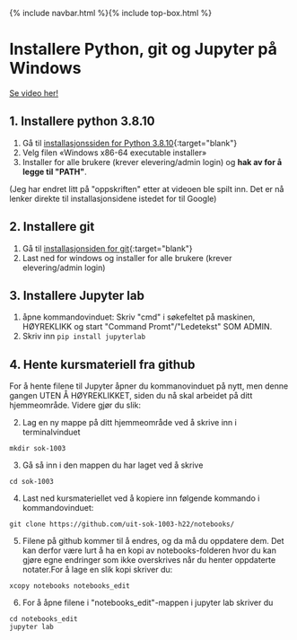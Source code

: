 {% include navbar.html %}{% include top-box.html %}
# Installere Python, git og Jupyter på Windows

[Se video her!](https://mediasite.uit.no/Mediasite/Play/636342e259e441ffa5776b2ec3ebf29c1d)

## 1. Installere python 3.8.10

1. Gå til [installasjonssiden for Python 3.8.10](https://www.python.org/downloads/release/python-3810/){:target="blank"}
3. Velg filen «Windows x86-64 executable installer»  
4. Installer for alle brukere (krever elevering/admin login) og **hak av for å legge til "PATH"**. 
    
(Jeg har endret litt på "oppskriften" etter at videoen ble spilt inn. Det er nå lenker direkte til installasjonsidene istedet for til Google)

## 2. Installere git

1. Gå til [installasjonsiden for git](https://git-scm.com/downloads){:target="blank"}
4. Last ned for windows og installer for alle brukere (krever elevering/admin login)
  
## 3. Installere Jupyter lab

1. åpne kommandovinduet: Skriv "cmd" i søkefeltet på maskinen, HØYREKLIKK og start "Command Promt"/"Ledetekst" SOM ADMIN. 
2. Skriv inn `pip install jupyterlab`

## 4. Hente kursmateriell fra github

For å hente filene til Jupyter  åpner du kommanovinduet på nytt, men denne gangen UTEN Å HØYREKLIKKET, siden du nå skal arbeidet på ditt hjemmeområde. Videre gjør du slik:

2. Lag en ny mappe på ditt hjemmeområde ved å skrive inn i terminalvinduet

```mkdir sok-1003```

3. Gå så inn i den mappen du har laget ved å skrive 

```cd sok-1003```
        
4. Last ned kursmateriellet ved å kopiere inn følgende kommando i kommandovinduet: 

```git clone https://github.com/uit-sok-1003-h22/notebooks/```
        
5. Filene på github kommer til å endres, og da må du oppdatere dem. Det kan derfor være lurt å ha en 
kopi av notebooks-folderen hvor du kan gjøre egne endringer som ikke overskrives når du henter oppdaterte notater.For å lage en slik kopi skriver du:
        
```xcopy notebooks notebooks_edit```
        
6. For å åpne filene i "notebooks_edit"-mappen i jupyter lab skriver du
```
cd notebooks_edit
jupyter lab
```
